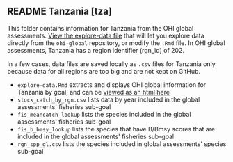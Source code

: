 ## README Tanzania [tza]

This folder contains information for Tanzania from the OHI global assessments. [View the explore-data file](https://rawgit.com/OHI-Science/tza/master/global_explore/explore-data.html) that will let you explore data directly from the `ohi-global` repository, or modify the `.Rmd` file. In OHI global assessments, Tanzania has a region identifier (rgn_id) of 202.

In a few cases, data files are saved locally as `.csv` files for Tanzania only because data for all regions are too big and are not kept on GitHub.

- `explore-data.Rmd` extracts and displays OHI global information for Tanzania by goal, and can be [viewed as an html here](https://rawgit.com/OHI-Science/tza/master/global_explore/explore-data.html)
- `stock_catch_by_rgn.csv` lists data by year included in the global assessments' fisheries sub-goal
- `fis_meancatch_lookup` lists the species included in the global assessments' fisheries sub-goal
- `fis_b_bmsy_lookup` lists the species that have B/Bmsy scores that are included in the global assessments' fisheries sub-goal
- `rgn_spp_gl.csv` lists the species included in global assessments' species sub-goal

